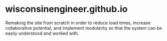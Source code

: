 # wisconsinengineer.github.io
Remaking the site from scratch in order to reduce load times, increase collaborative potential, and implement modularity so that the system can be easily understood and worked with.